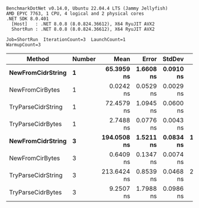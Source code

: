 ```

BenchmarkDotNet v0.14.0, Ubuntu 22.04.4 LTS (Jammy Jellyfish)
AMD EPYC 7763, 1 CPU, 4 logical and 2 physical cores
.NET SDK 8.0.401
  [Host]   : .NET 8.0.8 (8.0.824.36612), X64 RyuJIT AVX2
  ShortRun : .NET 8.0.8 (8.0.824.36612), X64 RyuJIT AVX2

Job=ShortRun  IterationCount=3  LaunchCount=1  
WarmupCount=3  

```
| Method             | Number | Mean        | Error     | StdDev    | Min         | Max         | Allocated |
|------------------- |------- |------------:|----------:|----------:|------------:|------------:|----------:|
| **NewFromCidrString**  | **1**      |  **65.3959 ns** | **1.6608 ns** | **0.0910 ns** |  **65.2975 ns** |  **65.4772 ns** |         **-** |
| NewFromCirBytes    | 1      |   0.0242 ns | 0.0529 ns | 0.0029 ns |   0.0219 ns |   0.0275 ns |         - |
| TryParseCidrString | 1      |  72.4579 ns | 1.0945 ns | 0.0600 ns |  72.4005 ns |  72.5202 ns |         - |
| TryParseCidrBytes  | 1      |   2.7488 ns | 0.0776 ns | 0.0043 ns |   2.7459 ns |   2.7537 ns |         - |
| **NewFromCidrString**  | **3**      | **194.0508 ns** | **1.5211 ns** | **0.0834 ns** | **193.9575 ns** | **194.1179 ns** |         **-** |
| NewFromCirBytes    | 3      |   0.6409 ns | 0.1347 ns | 0.0074 ns |   0.6364 ns |   0.6495 ns |         - |
| TryParseCidrString | 3      | 213.6424 ns | 0.8539 ns | 0.0468 ns | 213.5895 ns | 213.6783 ns |         - |
| TryParseCidrBytes  | 3      |   9.2507 ns | 1.7988 ns | 0.0986 ns |   9.1549 ns |   9.3518 ns |         - |
